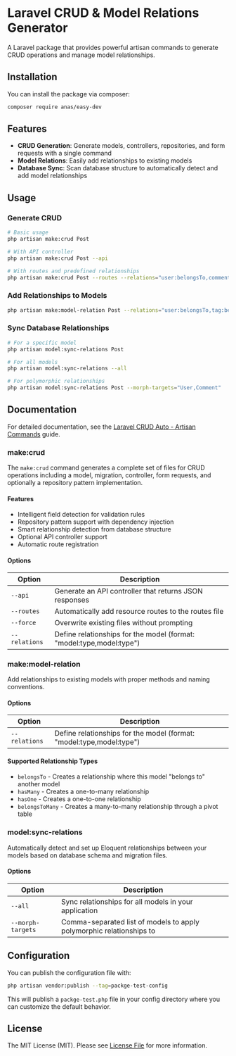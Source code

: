 # Laravel CRUD & Model Relations Generator

A Laravel package that provides powerful artisan commands to generate CRUD operations and manage model relationships.

## Installation

You can install the package via composer:

```bash
composer require anas/easy-dev
```

## Features

- **CRUD Generation**: Generate models, controllers, repositories, and form requests with a single command
- **Model Relations**: Easily add relationships to existing models
- **Database Sync**: Scan database structure to automatically detect and add model relationships

## Usage

### Generate CRUD 

```bash
# Basic usage
php artisan make:crud Post

# With API controller
php artisan make:crud Post --api

# With routes and predefined relationships
php artisan make:crud Post --routes --relations="user:belongsTo,comment:hasMany"
```

### Add Relationships to Models

```bash
php artisan make:model-relation Post --relations="user:belongsTo,tag:belongsToMany,comment:hasMany"
```

### Sync Database Relationships

```bash
# For a specific model
php artisan model:sync-relations Post

# For all models
php artisan model:sync-relations --all

# For polymorphic relationships
php artisan model:sync-relations Post --morph-targets="User,Comment"
```

## Documentation

For detailed documentation, see the [Laravel CRUD Auto - Artisan Commands](#) guide.

### make:crud

The `make:crud` command generates a complete set of files for CRUD operations including a model, migration, controller, form requests, and optionally a repository pattern implementation.

#### Features

- Intelligent field detection for validation rules
- Repository pattern support with dependency injection
- Smart relationship detection from database structure
- Optional API controller support
- Automatic route registration

#### Options

| Option | Description |
|--------|-------------|
| `--api` | Generate an API controller that returns JSON responses |
| `--routes` | Automatically add resource routes to the routes file |
| `--force` | Overwrite existing files without prompting |
| `--relations` | Define relationships for the model (format: "model:type,model:type") |

### make:model-relation

Add relationships to existing models with proper methods and naming conventions.

#### Options

| Option | Description |
|--------|-------------|
| `--relations` | Define relationships for the model (format: "model:type,model:type") |

#### Supported Relationship Types

- `belongsTo` - Creates a relationship where this model "belongs to" another model
- `hasMany` - Creates a one-to-many relationship
- `hasOne` - Creates a one-to-one relationship
- `belongsToMany` - Creates a many-to-many relationship through a pivot table

### model:sync-relations

Automatically detect and set up Eloquent relationships between your models based on database schema and migration files.

#### Options

| Option | Description |
|--------|-------------|
| `--all` | Sync relationships for all models in your application |
| `--morph-targets` | Comma-separated list of models to apply polymorphic relationships to |

## Configuration

You can publish the configuration file with:

```bash
php artisan vendor:publish --tag=packge-test-config
```

This will publish a `packge-test.php` file in your config directory where you can customize the default behavior.

## License

The MIT License (MIT). Please see [License File](LICENSE.md) for more information.